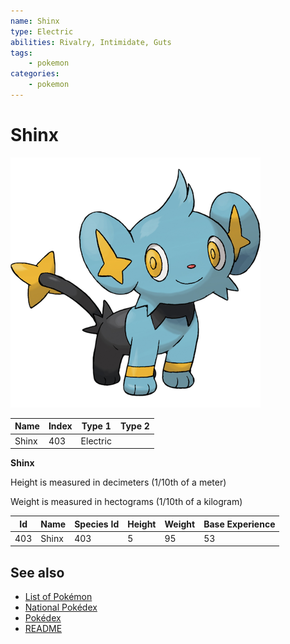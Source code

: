 ```yaml
---
name: Shinx
type: Electric
abilities: Rivalry, Intimidate, Guts
tags:
    - pokemon
categories:
    - pokemon
---
```


# Shinx


![Shinx](images/403.png)

| **Name** | **Index** | **Type 1** | **Type 2** |
|----|----|----|----|
| Shinx | 403 | Electric  |  |

**Shinx** 


Height is measured in decimeters (1/10th of a meter)

Weight is measured in hectograms (1/10th of a kilogram)

| **Id** | **Name** | **Species Id** | **Height** | **Weight** | **Base Experience** |
|--------|----------|----------------|------------|------------|---------------------|
| 403 | Shinx | 403 | 5 | 95 | 53 |


## See also

- [List of Pokémon](../pokemon.md)
- [National Pokédex](../national_pokedex.md)
- [Pokédex](../pokedex.md)
- [README](../README.md)
